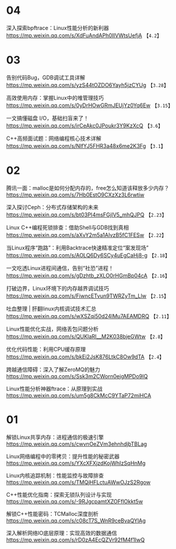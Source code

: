 
# 04

深入探索bpftrace：Linux性能分析的新利器 https://mp.weixin.qq.com/s/XdFuAndAPh0IIVWtsUefjA  【`4.2`】

# 03

告别代码Bug，GDB调试工具详解 https://mp.weixin.qq.com/s/yzS44tOZDO6Yayh5jzCYUg  【`3.28`】

高效使用内存：掌握Linux中的堆管理技巧 https://mp.weixin.qq.com/s/0yDrHOwGRmJEUjYz0Yq6Ew  【`3.15`】

一文搞懂磁盘 I/O，基础扫盲来了！ https://mp.weixin.qq.com/s/irCeAkc0JPoukr3Y9KzXcQ  【`3.6`】

C++高频面试题：网络编程核心技术详解 https://mp.weixin.qq.com/s/NlfYJ5FHR3a48x6me2K3Fg  【`3.1`】

# 02

腾讯一面：malloc是如何分配内存的，free怎么知道该释放多少内存？ https://mp.weixin.qq.com/s/7Hb0EstO9CXzXz3L6rwtiw

深入探讨Ceph：分布式存储架构的未来 https://mp.weixin.qq.com/s/bt03PI4msFGjIV5_mhQJPQ  【`2.23`】

Linux C++编程死锁排查：借助Shell与GDB找到真相 https://mp.weixin.qq.com/s/aXvY2m5a1AIvzB5fC1FESw  【`2.22`】

当Linux程序“跑路”：利用Backtrace快速精准定位“案发现场” https://mp.weixin.qq.com/s/AOLQ6Dy6SCy4uEgCaHj8-g  【`2.18`】

一文吃透Linux进程间通信，告别“社恐”进程！ https://mp.weixin.qq.com/s/gDzhtb_zXLO0rHGmBp04cA  【`2.16`】

打破边界，Linux环境下的内存越界调试技巧 https://mp.weixin.qq.com/s/FiwncETvun9TWRZyTm_Llw  【`2.15`】

吐血整理 | 肝翻linux内核调试技术汇总 https://mp.weixin.qq.com/s/wXSZqi50d24lMu7AEAMDRQ  【`2.11`】

Linux性能优化实战，网络丢包问题分析 https://mp.weixin.qq.com/s/QUKlaRI__M2K038bjeGWtw  【`2.8`】

优化代码性能：利用CPU缓存原理 https://mp.weixin.qq.com/s/bkEi2JsK876LtkC8Ow9dTA  【`2.4`】

跨越通信障碍：深入了解ZeroMQ的魅力 https://mp.weixin.qq.com/s/Ssk3m2CWorn0ejgMPDo9lQ

Linux性能分析神器ftrace：从原理到实战 https://mp.weixin.qq.com/s/um5g8CkMcC9YTaP72miHCA

# 01

解锁Linux共享内存：进程通信的极速引擎 https://mp.weixin.qq.com/s/cwvnOeZVm3ehnhdjbTBLag

Linux网络编程中的零拷贝：提升性能的秘密武器 https://mp.weixin.qq.com/s/YXcXFXjzdKojWhIzSqHnMg

Linux内核追踪机制：性能监控与故障排查 https://mp.weixin.qq.com/s/TMQjHFLctuAWwOJzS2Rgow

C++性能优化指南：探索无锁队列设计与实现 https://mp.weixin.qq.com/s/-9RJgcpamtXZOFflOkkt5w

解锁C++性能密码：TCMalloc深度剖析 https://mp.weixin.qq.com/s/c08cT7S_WnR9ceBvaQYlAg

深入解析网络IO底层原理：实现高效的数据通信 https://mp.weixin.qq.com/s/rD0zA4EcQZVr92fM4f1IwQ
